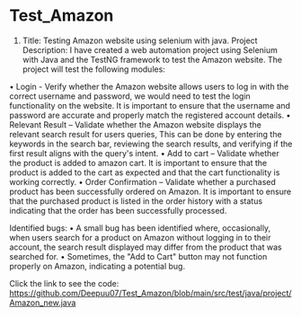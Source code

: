 # Test_Amazon
1.	Title: Testing Amazon website using selenium with java.
Project Description: I have created a web automation project using Selenium with Java and the TestNG framework to test the Amazon website. The project will test the following modules:

•	Login - Verify whether the Amazon website allows users to log in with the correct username and password, we would need to test the login functionality on the website. It is important to ensure that the username and password are accurate and properly match the registered account details.
•	Relevant Result – Validate whether the Amazon website displays the relevant search result for users queries, This can be done by entering the keywords in the search bar, reviewing the search results, and verifying if the first result aligns with the query's intent.
•	Add to cart – Validate whether the product is added to amazon cart. It is important to ensure that the product is added to the cart as expected and that the cart functionality is working correctly.
•	Order Confirmation – Validate whether a purchased product has been successfully ordered on Amazon. It is important to ensure that the purchased product is listed in the order history with a status indicating that the order has been successfully processed.

Identified bugs:
•	A small bug has been identified where, occasionally, when users search for a product on Amazon without logging in to their account, the search result displayed may differ from the product that was searched for.
•	Sometimes, the "Add to Cart" button may not function properly on Amazon, indicating a potential bug.


Click the link to see the code: 
https://github.com/Deepuu07/Test_Amazon/blob/main/src/test/java/project/Amazon_new.java
